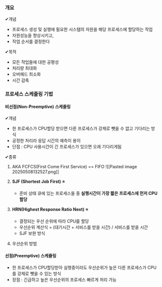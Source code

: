 
### 개요 

✔개념
 - 프로세스 생성 및 실행에 필요한 시스템의 자원을 해당 프로세스에 할당하는 작업
 - 자원성능을 향상시키고,
 - 작업 순서를 결정한다

✔목적
- 모든 작업들에 대한 공평성 
- 처리량 최대화
- 오버헤드 최소화
- 시간 감축

### 프로세스 스케줄링 기법

#### 비선점(Non-Preemptive) 스케줄링 
✔개념
- 한 프로세스가 CPU할당 받으면 다른 프로세스가 강제로 뺏을 수 없고 기다리는 방식
- 공정한 처리라 응답 시간의 예측이 용이
- 단점 : CPU 사용시간이 긴 프로세스가 있으면 오래 기다리게됨

✔종류
1. AKA FCFCS(First Come First Service) == FIFO
		![[Pasted image 20250508132527.png]]
2. **SJF (Shortest Job First) ⭐**
	- 준비 상태 큐에 있는 프로세스들 중 **실행시간이 가장 짧은 프로세스에 먼저 CPU할당**
	  
3. **HRN(Highest Response Ratio Next) ⭐**
	- 결정되는 우선 순위에 따라 CPU를 할당
	- 우선순위 계산식 = (대기시간 + 서비스를 받을 시간) / 서비스를 받을 시간
	- SJF 보완 방식

4. 우선순위 방법
#### 선점(Preemptive) 스케쥴링
- 한 프로세스가 CPU할당받아 실행중이라도 우선순위가 높은 다른 프로세스가 CPU를 강제로 뺏을 수 있는 방식
- 장점 : 긴급하고 높은 우선순위의 프로세스 빠르게 처리 가능 

